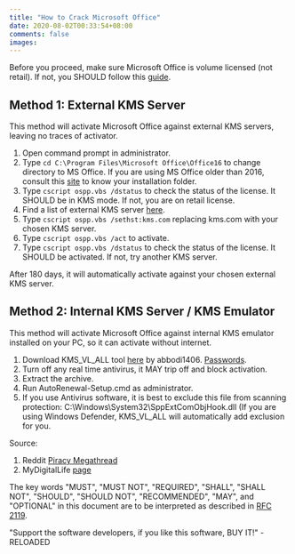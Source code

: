 ```yaml
---
title: "How to Crack Microsoft Office"
date: 2020-08-02T00:33:54+08:00
comments: false
images:
---
```

Before you proceed, make sure Microsoft Office is volume licensed (not retail). If not, you SHOULD follow this [guide](../how-to-convert-microsoft-office-to-volume).

## Method 1: External KMS Server

This method will activate Microsoft Office against external KMS servers, leaving no traces of activator.

1. Open command prompt in administrator.
2. Type `cd C:\Program Files\Microsoft Office\Office16` to change directory to MS Office. If you are using MS Office older than 2016, consult this [site](https://www.ryadel.com/en/microsoft-office-default-installation-folders-versions/) to know your installation folder.
3. Type `cscript ospp.vbs /dstatus` to check the status of the license. It SHOULD be in KMS mode. If not, you are on retail license.
4. Find a list of external KMS server [here](https://gist.github.com/CHEF-KOCH/29cac70239eed583ad1c96dcb6de364b).
5. Type `cscript ospp.vbs /sethst:kms.com` replacing kms.com with your chosen KMS server.
6. Type `cscript ospp.vbs /act` to activate.
7. Type `cscript ospp.vbs /dstatus` to check the status of the license. It SHOULD be activated. If not, try another KMS server.

After 180 days, it will automatically activate against your chosen external KMS server.

## Method 2: Internal KMS Server / KMS Emulator

This method will activate Microsoft Office against internal KMS emulator installed on your PC, so it can activate without internet.

1. Download KMS_VL_ALL tool [here](https://app.box.com/s/6quxrz2zuj3644ov918ogqkihehpfijj) by abbodi1406. [Passwords](https://i.imgur.com/peLYgJX.jpg).
2. Turn off any real time antivirus, it MAY trip off and block activation.
3. Extract the archive.
4. Run AutoRenewal-Setup.cmd as administrator.
5. If you use Antivirus software, it is best to exclude this file from scanning protection: C:\Windows\System32\SppExtComObjHook.dll (If you are using Windows Defender, KMS_VL_ALL will automatically add exclusion for you.

Source:

1. Reddit [Piracy Megathread](https://www.reddit.com/r/Piracy/wiki/megathread/tools)
2. MyDigitalLife [page](https://forums.mydigitallife.net/threads/kms_vl_all-smart-activation-script.79535/#post-838808)

The key words "MUST", "MUST NOT", "REQUIRED", "SHALL", "SHALL NOT", "SHOULD", "SHOULD NOT", "RECOMMENDED",  "MAY", and "OPTIONAL" in this document are to be interpreted as described in [RFC 2119](https://tools.ietf.org/html/rfc2119).

"Support the software developers, if you like this software, BUY IT!" - RELOADED